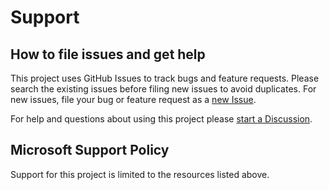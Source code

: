 # Support

## How to file issues and get help

This project uses GitHub Issues to track bugs and feature requests. Please search the existing issues before filing new issues to avoid duplicates. For new issues, file your bug or feature request as a [new Issue](https://github.com/microsoft/MixedReality-GraphicsTools-Unity/issues/new).

For help and questions about using this project please [start a Discussion](https://github.com/microsoft/MixedReality-GraphicsTools-Unity/discussions).

## Microsoft Support Policy

Support for this project is limited to the resources listed above.